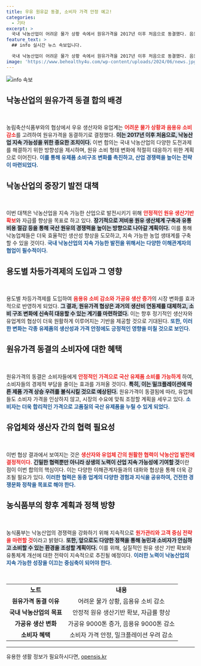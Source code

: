 ```yaml
---
title: 우유 원유값 동결, 소비자 가격 안정 예고!
categories:
  - 기타
excerpt: >
  국내 낙농산업이 어려운 물가 상황 속에서 원유가격을 2017년 이후 처음으로 동결했다. 음용유 소비 감소에 대응하기 위해 가공유 구매량을 늘리고, 3대 전략으로 자급률을 높일 계획이다. 소비자들은 우유 가격 상승 우려 없이 국산 유제품을 저렴하게 즐길 수 있을 전망이다!
feature_text: >
  ## info 실시간 뉴스 속보입니다.

  국내 낙농산업이 어려운 물가 상황 속에서 원유가격을 2017년 이후 처음으로 동결했다. 음용유 소비 감소에 대응하기 위해 가공유 구매량을 늘리고, 3대 전략으로 자급률을 높일 계획이다. 소비자들은 우유 가격 상승 우려 없이 국산 유제품을 저렴하게 즐길 수 있을 전망이다!
image: 'https://www.behealthy4u.com/wp-content/uploads/2024/06/news.jpg'
---
```


<p><img src="https://www.behealthy4u.com/wp-content/uploads/2024/06/news.jpg" alt="info 속보" /></p>

<h2 data-ke-size="size26">낙농산업의 원유가격 동결 합의 배경</h2>

<p data-ke-size="size16">&nbsp;</p>

<p>농림축산식품부와의 협상에서 우유 생산자와 유업계는 <b><span style="color: #ee2323;">어려운 물가 상황과 음용유 소비 감소</span></b>를 고려하여 원유가격을 동결하기로 결정했다. <b><span style="background-color: #21538527;">이는 2017년 이후 처음으로, 낙농산업 지속 가능성을 위한 중요한 조치이다.</span></b> 이번 합의는 국내 낙농산업의 다양한 도전과제를 해결하기 위한 방향성을 제시하며, 원유 소비 형태 변화에 적절히 대응하기 위한 계획으로 이어진다. <b><span style="color: #1a5490;">이를 통해 유제품 소비구조 변화를 촉진하고, 산업 경쟁력을 높이는 전략이 마련되었다.</span></b></p>

<h2 data-ke-size="size26">낙농산업의 중장기 발전 대책</h2>

<p data-ke-size="size16">&nbsp;</p>

<p>이번 대책은 낙농산업을 지속 가능한 산업으로 발전시키기 위해 <b><span style="color: #ee2323;">안정적인 원유 생산기반 확보</span></b>와 자급률 향상을 목표로 하고 있다. <b><span style="background-color: #21538527;">장기적으로 저비용 원유 생산체계 구축과 유통 비용 절감 등을 통해 국산 원유의 경쟁력을 높이는 방향으로 나아갈 계획이다.</span></b> 이를 통해 낙농업체들은 더욱 효율적인 생산성 향상을 도모하고, 지속 가능한 농업 생태계를 구축할 수 있을 것이다. <b><span style="color: #1a5490;">국내 낙농산업의 지속 가능한 발전을 위해서는 다양한 이해관계자의 협업이 필수적이다.</span></b></p>

<h2 data-ke-size="size26">용도별 차등가격제의 도입과 그 영향</h2>

<p data-ke-size="size16">&nbsp;</p>

<p>용도별 차등가격제를 도입하여  <b><span style="color: #ee2323;">음용유 소비 감소와 가공유 생산 증가</span></b>의 시장 변화를 효과적으로 반영하게 되었다. <b><span style="background-color: #21538527;">그 결과, 원유가격 협상은 과거의 생산비 연동제를 대체하고, 소비 구조 변화에 신속히 대응할 수 있는 계기를 마련하였다.</span></b> 이는 향후 정기적인 생산자와 유업계의 협상이 더욱 원활하게 이루어지는 기반을 제공할 것으로 기대된다. <b><span style="color: #1a5490;">또한, 이러한 변화는 각종 유제품의 생산성과 가격 안정에도 긍정적인 영향을 미칠 것으로 보인다.</span></b></p>

<h2 data-ke-size="size26">원유가격 동결의 소비자에 대한 혜택</h2>

<p data-ke-size="size16">&nbsp;</p>

<p>원유가격의 동결은 소비자들에게 <b><span style="color: #ee2323;">안정적인 가격으로 국산 유제품 소비를 가능하게</span></b> 하여, 소비자들의 경제적 부담을 줄이는 효과를 가져올 것이다. <b><span style="background-color: #21538527;">특히, 이는 밀크플레이션에 따른 제품 가격 상승 우려를 불식시킬 것으로 예상된다.</span></b> 원유가격이 동결됨에 따라, 유업체들도 소비자 가격을 인상하지 않고, 시장의 수요에 맞춰 조정할 계획을 세우고 있다. <b><span style="color: #1a5490;">소비자는 더욱 합리적인 가격으로 고품질의 국산 유제품을 누릴 수 있게 되었다.</span></b></p>

<h2 data-ke-size="size26">유업체와 생산자 간의 협력 필요성</h2>

<p data-ke-size="size16">&nbsp;</p>

<p>이번 협상 결과에서 보여지는 것은 <b><span style="color: #ee2323;">생산자와 유업체 간의 원활한 협력이 낙농산업 발전에 결정적이다.</span></b> <b><span style="background-color: #21538527;">긴밀한 협력뿐만 아니라 상생의 노력이 산업 지속 가능성에 기여할 것</span></b>이란 점이 이번 합의의 핵심이다. 이는 다양한 이해관계자들과의 대화와 협상을 통해 더욱 강조될 필요가 있다. <b><span style="color: #1a5490;">이러한 협력은 동종 업계의 다양한 경험과 지식을 공유하여, 건전한 경쟁문화 정착을 목표로 해야 한다.</span></b></p>

<h2 data-ke-size="size26">농식품부의 향후 계획과 정책 방향</h2>

<p data-ke-size="size16">&nbsp;</p>

<p>농식품부는 낙농산업의 경쟁력을 강화하기 위해 지속적으로 <b><span style="color: #ee2323;">원가관리와 고객 중심 전략을 마련할 것</span></b>이라고 밝혔다. <b><span style="background-color: #21538527;">또한, 앞으로도 다양한 정책을 통해 농민과 소비자가 안심하고 소비할 수 있는 환경을 조성할 계획이다.</span></b> 이를 위해, 실질적인 원유 생산 기반 확보와 유통체계 개선에 대한 전략이 지속적으로 추진될 예정이다. <b><span style="color: #1a5490;">이러한 노력이 낙농산업의 지속 가능한 성장을 이끄는 중심축이 되어야 한다.</span></b></p>

<p>&nbsp;</p>

<p data-ke-size="size16"></p>

<table style="width: 100%; border-collapse: collapse;">
<tr>
<td style="text-align: center; height: 30px;"><b>노트</b></td>
<td style="text-align: center; height: 30px;"><b>내용</b></td>
</tr>
<tr>
<td style="text-align: center; height: 30px;"><b>원유가격 동결 이유</b></td>
<td style="text-align: center; height: 30px;">어려운 물가 상황, 음용유 소비 감소</td>
</tr>
<tr>
<td style="text-align: center; height: 30px;"><b>국내 낙농산업의 목표</b></td>
<td style="text-align: center; height: 30px;">안정적 원유 생산기반 확보, 자급률 향상</td>
</tr>
<tr>
<td style="text-align: center; height: 30px;"><b>가공유 생산 변화</b></td>
<td style="text-align: center; height: 30px;">가공유 9000톤 증가, 음용유 9000톤 감소</td>
</tr>
<tr>
<td style="text-align: center; height: 30px;"><b>소비자 혜택</b></td>
<td style="text-align: center; height: 30px;">소비자 가격 안정, 밀크플레이션 우려 감소</td>
</tr>
</table>

<hr />

<p data-ke-size="size16"></p>
유용한 생활 정보가 필요하시다면, <a href="https://opensis.kr" rel="dofollow">opensis.kr</a>


